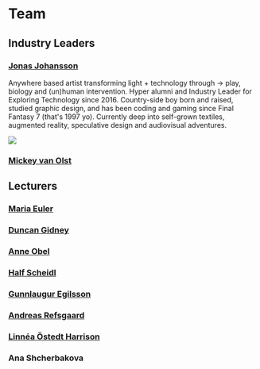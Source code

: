 # Team

## Industry Leaders

### [Jonas Johansson](https://jonasjohansson.se/)

Anywhere based artist transforming light + technology through → play, biology and \(un\)human intervention. Hyper alumni and Industry Leader for Exploring Technology since 2016. Country-side boy born and raised, studied graphic design, and has been coding and gaming since Final Fantasy 7 \(that's 1997 yo\). Currently deep into self-grown textiles, augmented reality, speculative design and audiovisual adventures.

![](../.gitbook/assets/jj-2.jpg)

### [Mickey van Olst](https://mickeyvanolst.com/)

## Lecturers

### [Maria Euler](http://mariaeuler.com/)

### [Duncan Gidney](https://duncangidney.com/)

### [Anne Obel](https://www.instagram.com/annie.script4/)

### [Half Scheidl](https://hscheidl.com/)

### [Gunnlaugur Egilsson](https://www.instagram.com/gunnlaugr/)

### [Andreas Refsgaard](https://andreasrefsgaard.dk/)

### [Linnéa Östedt Harrison](https://www.linkedin.com/in/linnea-harrison-4323552b/)

### Ana Shcherbakova

